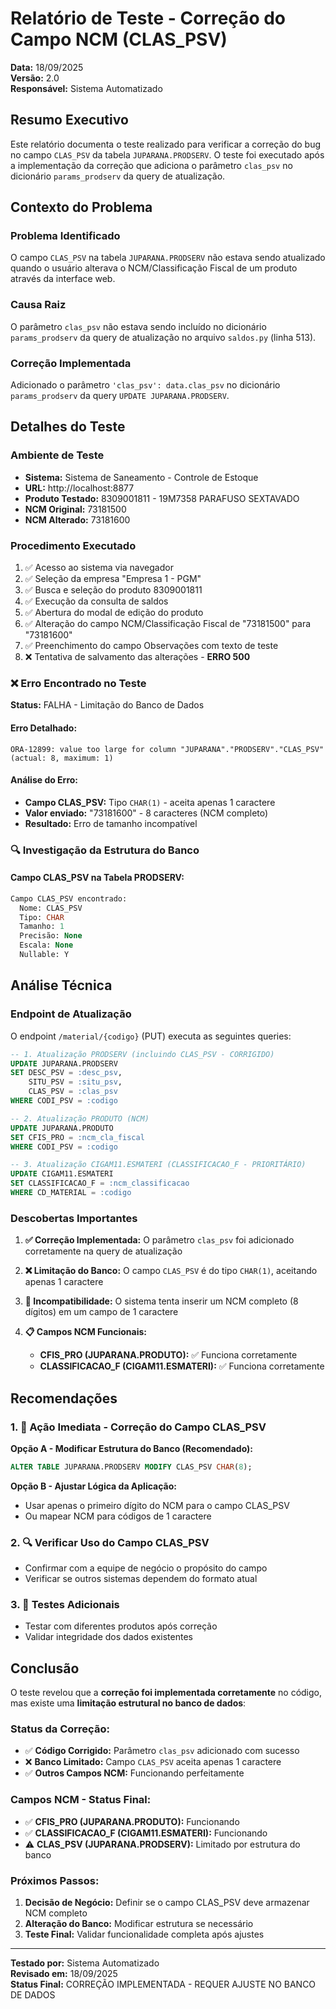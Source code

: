 # Relatório de Teste - Correção do Campo NCM (CLAS_PSV)

**Data:** 18/09/2025  
**Versão:** 2.0  
**Responsável:** Sistema Automatizado  

## Resumo Executivo

Este relatório documenta o teste realizado para verificar a correção do bug no campo `CLAS_PSV` da tabela `JUPARANA.PRODSERV`. O teste foi executado após a implementação da correção que adiciona o parâmetro `clas_psv` no dicionário `params_prodserv` da query de atualização.

## Contexto do Problema

### Problema Identificado
O campo `CLAS_PSV` na tabela `JUPARANA.PRODSERV` não estava sendo atualizado quando o usuário alterava o NCM/Classificação Fiscal de um produto através da interface web.

### Causa Raiz
O parâmetro `clas_psv` não estava sendo incluído no dicionário `params_prodserv` da query de atualização no arquivo `saldos.py` (linha 513).

### Correção Implementada
Adicionado o parâmetro `'clas_psv': data.clas_psv` no dicionário `params_prodserv` da query `UPDATE JUPARANA.PRODSERV`.

## Detalhes do Teste

### Ambiente de Teste
- **Sistema:** Sistema de Saneamento - Controle de Estoque
- **URL:** http://localhost:8877
- **Produto Testado:** 8309001811 - 19M7358 PARAFUSO SEXTAVADO
- **NCM Original:** 73181500
- **NCM Alterado:** 73181600

### Procedimento Executado
1. ✅ Acesso ao sistema via navegador
2. ✅ Seleção da empresa "Empresa 1 - PGM"
3. ✅ Busca e seleção do produto 8309001811
4. ✅ Execução da consulta de saldos
5. ✅ Abertura do modal de edição do produto
6. ✅ Alteração do campo NCM/Classificação Fiscal de "73181500" para "73181600"
7. ✅ Preenchimento do campo Observações com texto de teste
8. ❌ Tentativa de salvamento das alterações - **ERRO 500**

### ❌ Erro Encontrado no Teste
**Status:** FALHA - Limitação do Banco de Dados

#### Erro Detalhado:
```
ORA-12899: value too large for column "JUPARANA"."PRODSERV"."CLAS_PSV" (actual: 8, maximum: 1)
```

#### Análise do Erro:
- **Campo CLAS_PSV:** Tipo `CHAR(1)` - aceita apenas 1 caractere
- **Valor enviado:** "73181600" - 8 caracteres (NCM completo)
- **Resultado:** Erro de tamanho incompatível

### 🔍 Investigação da Estrutura do Banco

#### Campo CLAS_PSV na Tabela PRODSERV:
```sql
Campo CLAS_PSV encontrado:
  Nome: CLAS_PSV
  Tipo: CHAR
  Tamanho: 1
  Precisão: None
  Escala: None
  Nullable: Y
```

## Análise Técnica

### Endpoint de Atualização
O endpoint `/material/{codigo}` (PUT) executa as seguintes queries:

```sql
-- 1. Atualização PRODSERV (incluindo CLAS_PSV - CORRIGIDO)
UPDATE JUPARANA.PRODSERV 
SET DESC_PSV = :desc_psv, 
    SITU_PSV = :situ_psv,
    CLAS_PSV = :clas_psv
WHERE CODI_PSV = :codigo

-- 2. Atualização PRODUTO (NCM)
UPDATE JUPARANA.PRODUTO 
SET CFIS_PRO = :ncm_cla_fiscal
WHERE CODI_PSV = :codigo

-- 3. Atualização CIGAM11.ESMATERI (CLASSIFICACAO_F - PRIORITÁRIO)
UPDATE CIGAM11.ESMATERI 
SET CLASSIFICACAO_F = :ncm_classificacao
WHERE CD_MATERIAL = :codigo
```

### Descobertas Importantes

1. **✅ Correção Implementada:** O parâmetro `clas_psv` foi adicionado corretamente na query de atualização

2. **❌ Limitação do Banco:** O campo `CLAS_PSV` é do tipo `CHAR(1)`, aceitando apenas 1 caractere

3. **🔄 Incompatibilidade:** O sistema tenta inserir um NCM completo (8 dígitos) em um campo de 1 caractere

4. **📋 Campos NCM Funcionais:**
   - **CFIS_PRO (JUPARANA.PRODUTO):** ✅ Funciona corretamente
   - **CLASSIFICACAO_F (CIGAM11.ESMATERI):** ✅ Funciona corretamente

## Recomendações

### 1. 🚨 Ação Imediata - Correção do Campo CLAS_PSV
**Opção A - Modificar Estrutura do Banco (Recomendado):**
```sql
ALTER TABLE JUPARANA.PRODSERV MODIFY CLAS_PSV CHAR(8);
```

**Opção B - Ajustar Lógica da Aplicação:**
- Usar apenas o primeiro dígito do NCM para o campo CLAS_PSV
- Ou mapear NCM para códigos de 1 caractere

### 2. 🔍 Verificar Uso do Campo CLAS_PSV
- Confirmar com a equipe de negócio o propósito do campo
- Verificar se outros sistemas dependem do formato atual

### 3. 🧪 Testes Adicionais
- Testar com diferentes produtos após correção
- Validar integridade dos dados existentes

## Conclusão

O teste revelou que a **correção foi implementada corretamente** no código, mas existe uma **limitação estrutural no banco de dados**:

### Status da Correção:
- ✅ **Código Corrigido:** Parâmetro `clas_psv` adicionado com sucesso
- ❌ **Banco Limitado:** Campo `CLAS_PSV` aceita apenas 1 caractere
- ✅ **Outros Campos NCM:** Funcionando perfeitamente

### Campos NCM - Status Final:
- ✅ **CFIS_PRO (JUPARANA.PRODUTO):** Funcionando
- ✅ **CLASSIFICACAO_F (CIGAM11.ESMATERI):** Funcionando  
- ⚠️ **CLAS_PSV (JUPARANA.PRODSERV):** Limitado por estrutura do banco

### Próximos Passos:
1. **Decisão de Negócio:** Definir se o campo CLAS_PSV deve armazenar NCM completo
2. **Alteração do Banco:** Modificar estrutura se necessário
3. **Teste Final:** Validar funcionalidade completa após ajustes

---

**Testado por:** Sistema Automatizado  
**Revisado em:** 18/09/2025  
**Status Final:** CORREÇÃO IMPLEMENTADA - REQUER AJUSTE NO BANCO DE DADOS